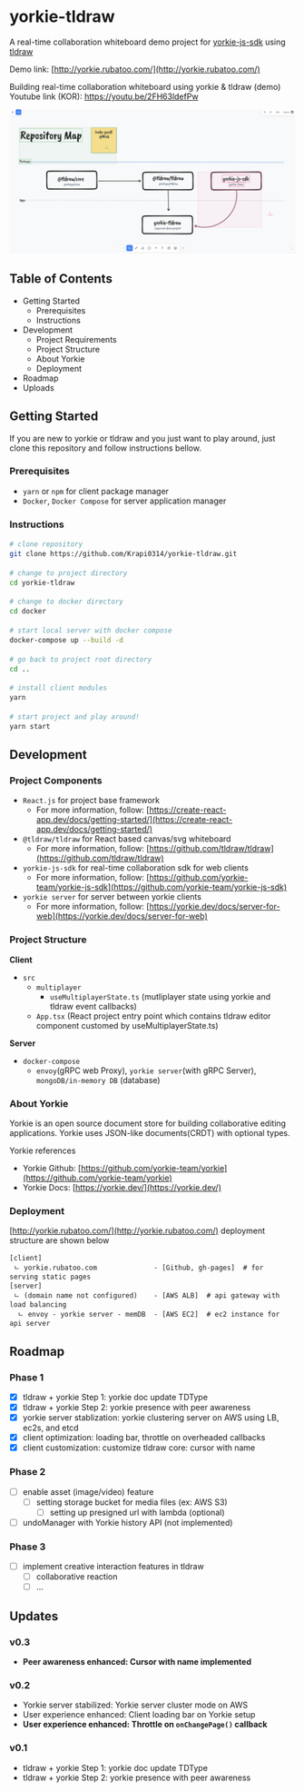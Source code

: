 # yorkie-tldraw

A real-time collaboration whiteboard demo project for [yorkie-js-sdk](https://github.com/yorkie-team/yorkie-js-sdk) using [tldraw](https://github.com/tldraw/tldraw)

Demo link: [http://yorkie.rubatoo.com/](http://yorkie.rubatoo.com/)

Building real-time collaboration whiteboard using yorkie & tldraw (demo) Youtube link (KOR): https://youtu.be/2FH63ldefPw

![yorkie-tldraw screenshot](./screenshot/screenshot.png)

## Table of Contents

- Getting Started
    - Prerequisites
    - Instructions
- Development
    - Project Requirements
    - Project Structure
    - About Yorkie
    - Deployment
- Roadmap
- Uploads

## Getting Started

If you are new to yorkie or tldraw and you just want to play around, just clone this repository and follow instructions bellow.

### Prerequisites

- `yarn` or `npm` for client package manager
- `Docker`, `Docker Compose` for server application manager

### Instructions

```bash
# clone repository
git clone https://github.com/Krapi0314/yorkie-tldraw.git

# change to project directory 
cd yorkie-tldraw

# change to docker directory
cd docker

# start local server with docker compose
docker-compose up --build -d

# go back to project root directory
cd ..

# install client modules
yarn

# start project and play around!
yarn start
```

## Development

### Project Components

- `React.js` for project base framework
    - For more information, follow: [https://create-react-app.dev/docs/getting-started/](https://create-react-app.dev/docs/getting-started/)
- `@tldraw/tldraw` for React based canvas/svg whiteboard
    - For more information, follow: [https://github.com/tldraw/tldraw](https://github.com/tldraw/tldraw)
- `yorkie-js-sdk` for real-time collaboration sdk for web clients
    - For more information, follow: [https://github.com/yorkie-team/yorkie-js-sdk](https://github.com/yorkie-team/yorkie-js-sdk)
- `yorkie server` for server between yorkie clients
    - For more information, follow: [https://yorkie.dev/docs/server-for-web](https://yorkie.dev/docs/server-for-web)

### Project Structure

**Client**

- `src`
    - `multiplayer`
        - `useMultiplayerState.ts` (mutliplayer state using yorkie and tldraw event callbacks)
    - `App.tsx` (React project entry point which contains tldraw editor component customed by useMultiplayerState.ts)

**Server**

- `docker-compose`
    - `envoy`(gRPC web Proxy), `yorkie server`(with gRPC Server), `mongoDB/in-memory DB` (database)

### About Yorkie

Yorkie is an open source document store for building collaborative editing applications. Yorkie uses JSON-like documents(CRDT) with optional types.

Yorkie references

- Yorkie Github: [https://github.com/yorkie-team/yorkie](https://github.com/yorkie-team/yorkie)
- Yorkie Docs: [https://yorkie.dev/](https://yorkie.dev/)

### Deployment

[http://yorkie.rubatoo.com/](http://yorkie.rubatoo.com/) deployment structure are shown below

```
[client]
 ㄴ yorkie.rubatoo.com              - [Github, gh-pages]  # for serving static pages
[server] 
 ㄴ (domain name not configured)    - [AWS ALB]  # api gateway with load balancing
  ㄴ envoy - yorkie server - memDB  - [AWS EC2]  # ec2 instance for api server
```

## Roadmap

### **Phase 1**

- [x]  tldraw + yorkie Step 1: yorkie doc update TDType
- [x]  tldraw + yorkie Step 2: yorkie presence with peer awareness
- [x]  yorkie server stablization: yorkie clustering server on AWS using LB, ec2s, and etcd
- [x]  client optimization: loading bar, throttle on overheaded callbacks
- [x]  client customization: customize tldraw core: cursor with name

### **Phase 2**

- [ ]  enable asset (image/video) feature
    - [ ]  setting storage bucket for media files (ex: AWS S3)
        - [ ]  setting up presigned url with lambda (optional)
- [ ]  undoManager with Yorkie history API (not implemented)

### **Phase 3**

- [ ]  implement creative interaction features in tldraw
    - [ ]  collaborative reaction
    - [ ]  …

## Updates

### **v0.3**
- **Peer awareness enhanced: Cursor with name implemented**

### **v0.2**
- Yorkie server stabilized: Yorkie server cluster mode on AWS
- User experience enhanced: Client loading bar on Yorkie setup
- **User experience enhanced: Throttle on `onChangePage()` callback**

### **v0.1**
- tldraw + yorkie Step 1: yorkie doc update TDType
- tldraw + yorkie Step 2: yorkie presence with peer awareness